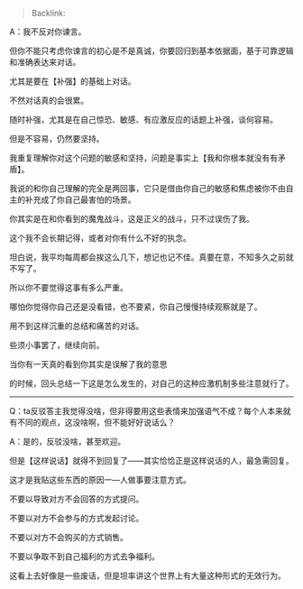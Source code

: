 > Backlink: 

A：我不反对你谏言。

但你不能只考虑你谏言的初心是不是真诚，你要回归到基本依据面，基于可靠逻辑和准确表达来对话。

尤其是要在【补强】的基础上对话。

不然对话真的会很累。

随时补强，尤其是在自己惊恐、敏感、有应激反应的话题上补强，谈何容易。

但是不容易，仍然要坚持。

我重复理解你对这个问题的敏感和坚持，问题是事实上【我和你根本就没有有矛盾】。

我说的和你自己理解的完全是两回事，它只是借由你自己的敏感和焦虑被你不由自主的补充成了你自己最害怕的场景。

你其实是在和你看到的魔鬼战斗，这是正义的战斗，只不过误伤了我。

这个我不会长期记得，或者对你有什么不好的执念。

坦白说，我平均每周都会挨这么几下，想记也记不佳。真要在意，不知多久之前就不写了。

所以你不要觉得这事有多么严重。

哪怕你觉得你自己还是没看错，也不要紧，你自己慢慢持续观察就是了。

用不到这样沉重的总结和痛苦的对话。

些须小事罢了，继续向前。

当你有一天真的看到你其实是误解了我的意思

的时候，回头总结一下这是怎么发生的，对自己的这种应激机制多些注意就行了。

---

Q：ta反驳答主我觉得没啥，但非得要用这些表情来加强语气不成？每个人本来就有不同的观点，这没啥啊，但不能好好说话么？

A：是的，反驳没啥，甚至欢迎。

但是【这样说话】就得不到回复了——其实恰恰正是这样说话的人，最急需回复。

这才是我贴这些东西的原因一—人做事要注意方式。

不要以导致对方不会回答的方式提问。

不要以对方不会参与的方式发起讨论。

不要以对方不会购买的方式销售。

不要以争取不到自己福利的方式去争福利。

这看上去好像是一些废话，但是坦率讲这个世界上有大量这种形式的无效行为。
